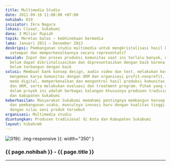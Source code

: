 ```yaml
---
title: Multimedia Studio
date: 2011-09-16 11:08:00 +07:00
nohibah: 019
inisiator: Ikra Nagara
lokasi: Cisaat, Sukabumi
dana: 3 Miliar Rupiah
topik: Meretas batas – kebhinekaan bermedia
lama: Januari 2011 – Desember 2013
deskripsi: Pembangunan studio multimedia untuk mengkristalisasi hasil karya komunitas-komunitas
  setempat dan memperkenalkannya secara representatif
masalah: Input dan proses produksi komunitas saat ini terlalu banyak, namun masih
  belum dapat dikristalisasikan dan dipresentasikan dengan baik karena output (media)
  belum terbangun dengan baik
solusi: Membuat bank konsep design, audio video dan text, melakukan kerja sama dalam
  mengemas karya komunitas dengan UKM dan organisasi profit-nonprofit, mambangun output
  meda digital, memperkenalkan dan mengontrol hasil produksi komunitas, organisasi,
  dan UKM, serta melakukan evaluasi dan treatment program. Pihak yang diuntungkan
  dalam proyek ini adalah berbagai kalangan khususnya produsen tradisional di kota
  dan kabupaten Sukabumi
keberhasilan: Masyarakat Sukabumi memahami pentingnya membangun konsep perencanaan
  dan pembangunan usaha, munculnya inovasi baru dengan kualitas tinggi yang sebanding
  dengan nilai seni produk tersebut
organisasi: Multimedia studio
diuntungkan: Produsen tradisional di Kota dan Kabupaten Sukabumi
layout: hibahcmb
---
```


![019](/static/img/hibahcmb/019.png){: .img-responsive }{: width="350" }

### {{ page.nohibah }} - {{ page.title }}

---

